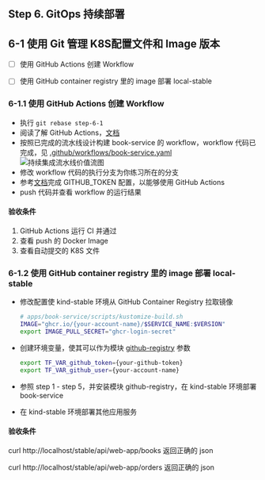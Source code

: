 Step 6. GitOps 持续部署
--
## 6-1 使用 Git 管理 K8S配置文件和 Image 版本

- [ ] 使用 GitHub Actions 创建 Workflow
- [ ] 使用 GitHub container registry 里的 image 部署 local-stable




### 6-1.1 使用 GitHub Actions 创建 Workflow
- 执行 `git rebase step-6-1`
- 阅读了解 GitHub Actions，[文档](https://docs.github.com/zh/actions/learn-github-actions/understanding-github-actions)
- 按照已完成的流水线设计构建 book-service 的 workflow，workflow 代码已完成，见 [.github/workflows/book-service.yaml](../.github/workflows/book-service.yaml)
  ![持续集成流水线价值流图](./images/CI.png)
- 修改 workflow 代码的执行分支为你练习所在的分支
- 参考[文档](https://docs.github.com/zh/packages/working-with-a-github-packages-registry/working-with-the-container-registry#%E5%90%91-container-registry-%E9%AA%8C%E8%AF%81)完成 GITHUB_TOKEN 配置，以能够使用 GitHub Actions
- push 代码并查看 workflow 的运行结果

#### 验收条件

1. GitHub Actions 运行 CI 并通过
2. 查看 push 的 Docker Image
3. 查看自动提交的 K8S 文件

### 6-1.2 使用 GitHub container registry 里的 image 部署 local-stable

- 修改配置使 kind-stable 环境从 GitHub Container Registry 拉取镜像

  ```bash
  # apps/book-service/scripts/kustomize-build.sh
  IMAGE="ghcr.io/{your-account-name}/$SERVICE_NAME:$VERSION"
  export IMAGE_PULL_SECRET="ghcr-login-secret"
  ```
- 创建环境变量，使其可以作为模块 [github-registry](../terraform/module/github-registry) 参数

  ```bash
  export TF_VAR_github_token={your-github-token}
  export TF_VAR_github_user={your-account-name}
  ```
- 参照 step 1 - step 5，并安装模块 github-registry，在 kind-stable 环境部署 book-service
- 在 kind-stable 环境部署其他应用服务

#### 验收条件

curl http://localhost/stable/api/web-app/books 返回正确的 json

curl http://localhost/stable/api/web-app/orders 返回正确的 json

